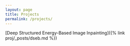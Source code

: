 ```yaml
---
layout: page
title: Projects
permalink: /projects/
---
```


[Deep Structured Energy-Based Image Inpainting]({% link proj/_posts/dseb.md %})
